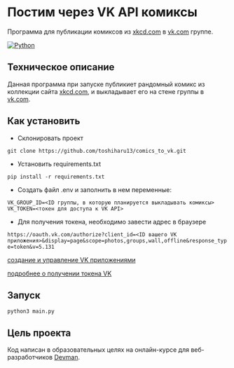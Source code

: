 # Постим через VK API комиксы
Программа для публикации комиксов из [xkcd.com](https://xkcd.com) в [vk.com](https://vk.com) группе.

[![Python](https://img.shields.io/badge/-Python-464646?style=flat-square&logo=Python)](https://www.python.org/)

## Техническое описание
Данная программа при запуске публикиет рандомный комикс из коллекции сайта  [xkcd.com](https://xkcd.com), и выкладывает его на стене группы в [vk.com](https://vk.com).

## Как установить
- Cклонировать проект

```git clone https://github.com/toshiharu13/comics_to_vk.git```

- Установить requirements.txt

```pip install -r requirements.txt```

- Создать файл .env и заполнить в нем переменные:

 ```VK_GROUP_ID=<ID группы, в которую планируется выкладывать комиксы>```
 ```VK_TOKEN=<токен для доступа к VK API>```

 - Для получения токена, необходимо завести адрес в браузере

```https://oauth.vk.com/authorize?client_id=<ID вашего VK приложения>&display=page&scope=photos,groups,wall,offline&response_type=token&v=5.131```

[создание и управление VK приложениями](https://vk.com/apps?act=manage)

[подробнее о получении токена VK](https://vk.com/dev/implicit_flow_user)
## Запуск

```python3 main.py```
## Цель проекта
Код написан в образовательных целях на онлайн-курсе для веб-разработчиков [Devman](https://dvmn.org).